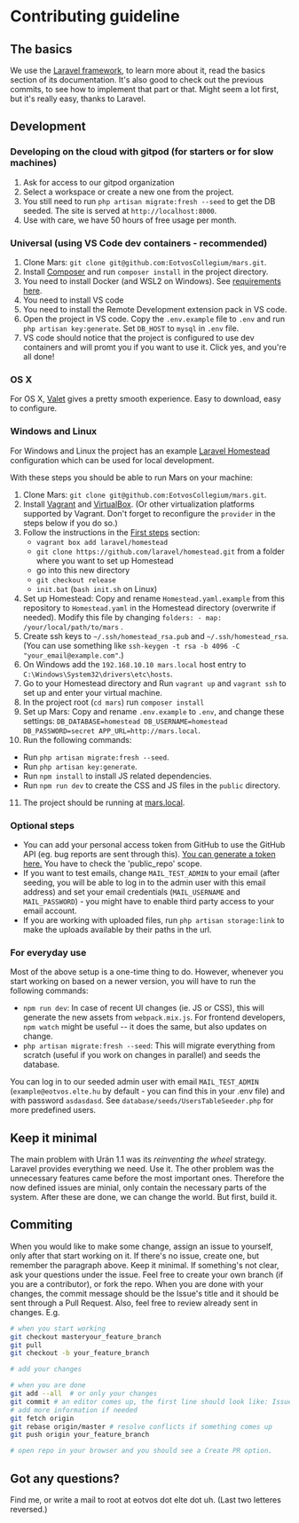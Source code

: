 # Contributing guideline

## The basics

We use the [Laravel framework](https://laravel.com/), to learn more about it, read the basics section of its documentation.
It's also good to check out the previous commits, to see how to implement that part or that. Might seem a lot first, but it's really easy,
thanks to Laravel.

## Development

### Developing on the cloud with gitpod (for starters or for slow machines)

1. Ask for access to our gitpod organization
2. Select a workspace or create a new one from the project.
3. You still need to run `php artisan migrate:fresh --seed` to get the DB seeded. The site is served at `http://localhost:8000`. 
4. Use with care, we have 50 hours of free usage per month. 

### Universal (using VS Code dev containers  - recommended)

 1. Clone Mars: `git clone git@github.com:EotvosCollegium/mars.git`.
 2. Install [Composer](https://getcomposer.org/) and run `composer install` in the project directory.
 3. You need to install Docker (and WSL2 on Windows). See [requirements here](https://code.visualstudio.com/docs/remote/containers#_system-requirements).
 4. You need to install VS code
 5. You need to install the Remote Development extension pack in VS code.
 6. Open the project in VS code. Copy the `.env.example` file to `.env` and run `php artisan key:generate`. Set `DB_HOST` to `mysql` in `.env` file.
 8. VS code should notice that the project is configured to use dev containers and will promt you if you want to use it. Click yes, and you're all done!


### OS X
For OS X, [Valet](https://laravel.com/docs/6.x/valet) gives a pretty smooth experience. Easy to download, easy to configure.

### Windows and Linux

For Windows and Linux the project has an example [Laravel Homestead](https://laravel.com/docs/homestead) configuration which can be used for local development.

With these steps you should be able to run Mars on your machine:

1. Clone Mars: `git clone git@github.com:EotvosCollegium/mars.git`.
2. Install [Vagrant](https://www.vagrantup.com/) and [VirtualBox](https://www.virtualbox.org/). (Or other virtualization platforms supported by Vagrant. Don't forget to reconfigure the `provider` in the steps below if you do so.)
3. Follow the instructions in the [First steps](https://laravel.com/docs/8.x/homestead#first-steps) section:
    - `vagrant box add laravel/homestead`
    - `git clone https://github.com/laravel/homestead.git` from a folder where you want to set up Homestead
    - go into this new directory
    - `git checkout release`
    - `init.bat` (`bash init.sh` on Linux)
4. Set up Homestead: Copy and rename `Homestead.yaml.example` from this repository to `Homestead.yaml` in the Homestead directory (overwrite if needed). Modify this file by changing `folders: - map: /your/local/path/to/mars` .
5. Create ssh keys to `~/.ssh/homestead_rsa.pub` and `~/.ssh/homestead_rsa`. (You can use something like `ssh-keygen -t rsa -b 4096 -C "your_email@example.com"`.)
6. On Windows add the `192.168.10.10 mars.local` host entry to `C:\Windows\System32\drivers\etc\hosts`.
7. Go to your Homestead directory and Run `vagrant up` and `vagrant ssh` to set up and enter your virtual machine.
8. In the project root (`cd mars`) run `composer install`
9. Set up Mars: Copy and rename `.env.example` to `.env`, and change these settings:
   `DB_DATABASE=homestead DB_USERNAME=homestead DB_PASSWORD=secret APP_URL=http://mars.local`.
10. Run the following commands:

-   Run `php artisan migrate:fresh --seed`.
-   Run `php artisan key:generate`.
-   Run `npm install` to install JS related dependencies.
-   Run `npm run dev` to create the CSS and JS files in the `public` directory.

11. The project should be running at [mars.local](http://mars.local/).

### Optional steps

-   You can add your personal access token from GitHub to use the GitHub API (eg. bug reports are sent through this). [You can generate a token here.](https://github.com/settings/tokens) You have to check the 'public_repo' scope.
-   If you want to test emails, change `MAIL_TEST_ADMIN` to your email (after seeding, you will be able to log in to the admin user with this email address) and set your email credentials (`MAIL_USERNAME` and `MAIL_PASSWORD`) - you might have to enable third party access to your email account.
-  If you are working with uploaded files, run `php artisan storage:link` to make the uploads available by their paths in the url.

### For everyday use

Most of the above setup is a one-time thing to do. However, whenever you start working on based on a newer version, you will have to run the following commands:

-   `npm run dev`: In case of recent UI changes (ie. JS or CSS), this will generate the new assets from `webpack.mix.js`. For frontend developers, `npm watch` might be useful -- it does the same, but also updates on change.
-   `php artisan migrate:fresh --seed`: This will migrate everything from scratch (useful if you work on changes in parallel) and seeds the database.

You can log in to our seeded admin user with email `MAIL_TEST_ADMIN` (`example@eotvos.elte.hu` by default - you can find this in your .env file) and with password `asdasdasd`. See `database/seeds/UsersTableSeeder.php` for more predefined users.

## Keep it minimal

The main problem with Urán 1.1 was its _reinventing the wheel_ strategy. Laravel provides everything we need. Use it.
The other problem was the unnecessary features came before the most important ones. Therefore the now defined issues are minial, only
contain the necessary parts of the system. After these are done, we can change the world. But first, build it.

## Commiting

When you would like to make some change, assign an issue to yourself, only after that start working on it.
If there's no issue, create one, but remember the paragraph above. Keep it minimal. If something's not clear, ask your questions under the issue.
Feel free to create your own branch (if you are a contributor), or fork the repo.
When you are done with your changes, the commit message should be the Issue's title and it should be sent through a
Pull Request. Also, feel free to review already sent in changes. E.g.

```bash
# when you start working
git checkout masteryour_feature_branch
git pull
git checkout -b your_feature_branch

# add your changes

# when you are done
git add --all  # or only your changes
git commit # an editor comes up, the first line should look like: Issue #x: changed this and that
# add more information if needed
git fetch origin
git rebase origin/master # resolve conflicts if something comes up
git push origin your_feature_branch

# open repo in your browser and you should see a Create PR option.
```

## Got any questions?

Find me, or write a mail to root at eotvos dot elte dot uh. (Last two letteres reversed.)
